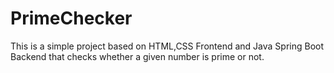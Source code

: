 # PrimeChecker
This is a simple project based on HTML,CSS Frontend and Java Spring Boot Backend that checks whether a given number is prime or not.
